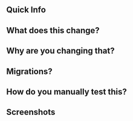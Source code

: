 ## Quick Info

## What does this change?


## Why are you changing that?


## Migrations?

## How do you manually test this?

## Screenshots